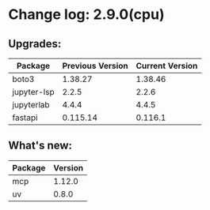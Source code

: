 # Change log: 2.9.0(cpu)

## Upgrades: 

Package | Previous Version | Current Version
---|---|---
boto3|1.38.27|1.38.46
jupyter-lsp|2.2.5|2.2.6
jupyterlab|4.4.4|4.4.5
fastapi|0.115.14|0.116.1

## What's new: 

Package | Version 
---|---
mcp|1.12.0
uv|0.8.0
